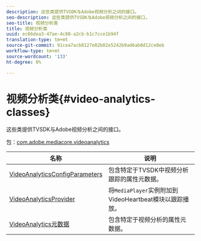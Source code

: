 ```yaml
---
description: 这些类提供TVSDK与Adobe视频分析之间的接口。
seo-description: 这些类提供TVSDK与Adobe视频分析之间的接口。
seo-title: 视频分析类
title: 视频分析类
uuid: ec66dea3-47ae-4c80-a2cb-b1c7cce1b94f
translation-type: tm+mt
source-git-commit: 91cea7acb8127e02b82e5242b9ad6ab0d12ce0eb
workflow-type: tm+mt
source-wordcount: '133'
ht-degree: 0%

---
```



# 视频分析类{#video-analytics-classes}

这些类提供TVSDK与Adobe视频分析之间的接口。

包：[com.adobe.mediacore.videoanalytics](https://help.adobe.com/en_US/primetime/api/psdk/asdoc-dhls_1.4/com/adobe/mediacore/videoanalytics/package-detail.html)

| 名称 | 说明 |
|---|---|
| [VideoAnalyticsConfigParameters](https://help.adobe.com/en_US/primetime/api/psdk/asdoc-dhls_1.4/com/adobe/mediacore/videoanalytics/VideoAnalyticsConfigParameters.html) | 包含特定于TVSDK中视频分析跟踪的属性元数据。 |
| [VideoAnalyticsProvider](https://help.adobe.com/en_US/primetime/api/psdk/asdoc-dhls_1.4/com/adobe/mediacore/videoanalytics/VideoAnalyticsProvider.html) | 将`MediaPlayer`实例附加到VideoHeartbeat模块以跟踪播放。 |
| [VideoAnalytics元数据](https://help.adobe.com/en_US/primetime/api/psdk/asdoc-dhls_1.4/com/adobe/mediacore/videoanalytics/VideoAnalyticsMetadata.html) | 包含特定于视频分析的属性元数据。 |